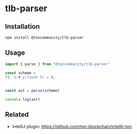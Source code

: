 # tlb-parser

## Installation

```bash
npm install @toncommunity/tlb-parser
```

## Usage

```typescript
import { parse } from "@toncommunity/tlb-parser"

const scheme = `
t$_ x:# y:(uint 5) = A;
`

const ast = parse(scheme)

console.log(ast)
```

## Related

- IntelliJ plugin: https://github.com/ton-blockchain/intellij-ton

